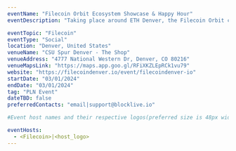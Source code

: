 ```yaml
---
eventName: "Filecoin Orbit Ecosystem Showcase & Happy Hour"
eventDescription: "Taking place around ETH Denver, the Filecoin Orbit community event provides an opportunity to immerse yourself in the Filecoin ecosystem, learn from the brightest minds in the industry, and connect with like-minded community members. Join us at The Shop in CSU Spur Denver!" 

eventTopic: "Filecoin"
eventType: "Social"
location: "Denver, United States"
venueName: "CSU Spur Denver - The Shop"
venueAddress: "4777 National Western Dr, Denver, CO 80216"
venueMapsLink: "https://maps.app.goo.gl/RFiXKZLEpRCk1vu79"
website: "https://filecoindenver.io/event/filecoindenver-io"
startDate: "03/01/2024"
endDate: "03/01/2024" 
tag: "PLN Event" 
dateTBD: false
preferredContacts: "email|support@blocklive.io"

#Event host names and their respective logos(preferred size is 48px width, 48px height)-place the logo file on the path 'public/uploads' for eg.   - IPFS|ipfs-logo.png

eventHosts:
  - <Filecoin>|<host_logo>
---
```

